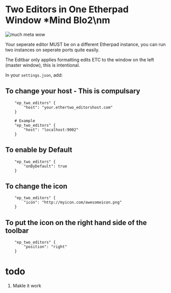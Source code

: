 # Two Editors in One Etherpad Window *Mind Blo2\nm

![much meta wow](http://i.imgur.com/5WadRjV.png)

Your seperate editor MUST be on a different Etherpad instance, you can run two instances on seperate ports quite easily.

The Editbar only applies formatting edits ETC to the window on the left (master window), this is intentional.

In your `settings.json`, add:

## To change your host - This is compulsary

```
    "ep_two_editors" {
        "host": "your.ethertwo_editorshost.com"
    }

    # Example
    "ep_two_editors" {
        "host": "localhost:9002"
    }
```
## To enable by Default

```
    "ep_two_editors" {
        "onByDefault": true
    }
```

## To change the icon

```
    "ep_two_editors" {
        "icon": "http://myicon.com/awesomeicon.png"
    }
```

## To put the icon on the right hand side of the toolbar
```
    "ep_two_editors" {
        "position": "right"
    }
```



todo
====

1. Makle it work
